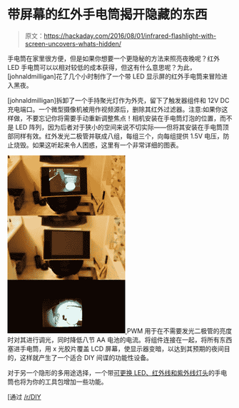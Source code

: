 # 带屏幕的红外手电筒揭开隐藏的东西

> 原文：<https://hackaday.com/2016/08/01/infrared-flashlight-with-screen-uncovers-whats-hidden/>

手电筒在家里很方便，但是如果你想要一个更隐秘的方法来照亮夜晚呢？红外 LED 手电筒可以以相对较低的成本获得，但这有什么意思呢？为此，[johnaldmilligan]花了几个小时制作了一个带 LED 显示屏的红外手电筒来冒险进入黑夜。

[johnaldmilligan]拆卸了一个手持聚光灯作为外壳，留下了触发器组件和 12V DC 充电端口。一个微型摄像机被用作视频源后，删除其红外过滤器。注意:如果你这样做，不要忘记你将需要手动重新调整焦点！相机安装在手电筒灯泡的位置，而不是 LED 阵列，因为后者对于狭小的空间来说不切实际——但将其安装在手电筒顶部同样有效。红外发光二极管并联成八组，每组三个，向每组提供 1.5V 电压，防止烧毁。如果这听起来令人困惑，这里有一个非常详细的图表。

[![Infrared Toilet Test](img/f94d05361b800b8f21358cb9ff5e1922.png) ](https://hackaday.com/wp-content/uploads/2016/07/infrared-toilet-test.jpg) PWM 用于在不需要发光二极管的亮度时对其进行调光，同时降低八节 AA 电池的电流。将组件连接在一起，将所有东西塞进手电筒，用 x 光胶片覆盖 LCD 屏幕，使显示器变暗，以达到其预期的夜间目的，这样就产生了一个适合 DIY 间谍的功能性设备。

对于另一个隐形的多用途选择，一个带[可更换 LED、红外线和紫外线灯头](http://hackaday.com/2012/04/27/a-flashlight-for-any-occasion/)的手电筒也将为你的工具包增加一些功能。

[通过 [/r/DIY](https://www.reddit.com/r/DIY/comments/4ufupx/diy_infrared_night_vision_gun/)